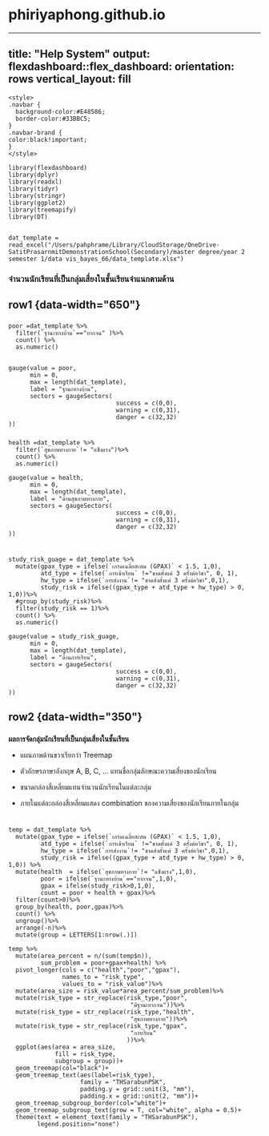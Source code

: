 # phiriyaphong.github.io
---
title: "Help System"
output: 
  flexdashboard::flex_dashboard:
    orientation: rows
    vertical_layout: fill
---

```{=html}
<style>                     
.navbar {
  background-color:#E48586;
  border-color:#33BBC5;
}
.navbar-brand {
color:black!important;
}
</style>
```
```{r setup, include=FALSE}
library(flexdashboard)
library(dplyr)
library(readxl)
library(tidyr)
library(stringr)
library(ggplot2)
library(treemapify)
library(DT)


dat_template = read_excel("/Users/pahphrame/Library/CloudStorage/OneDrive-SatitPrasarnmitDemonstrationSchool(Secondary)/master degree/year 2 semester 1/data vis_bayes_66/data_template.xlsx")
```

### **จำนวนนักเรียนที่เป็นกลุ่มเสี่ยงในชั้นเรียนจำแนกตามด้าน**

## row1 {data-width="650"}

### 

```{r}
poor =dat_template %>% 
  filter(`ฐานะทางบ้าน`=="ยากจน" )%>%
  count() %>%
  as.numeric()


gauge(value = poor,
      min = 0,
      max = length(dat_template),
      label = "ฐานะทางบ้าน",
      sectors = gaugeSectors(
                              success = c(0,0), 
                              warning = c(0,31), 
                              danger = c(32,32)
))
```

### 

```{r}
health =dat_template %>% 
  filter(`สุขภาพทางกาย`!= "แข็งแรง")%>%
  count() %>%
  as.numeric()

gauge(value = health,
      min = 0,
      max = length(dat_template),
      label = "ด้านสุขภาพทางกาย",
      sectors = gaugeSectors(
                              success = c(0,0), 
                              warning = c(0,31), 
                              danger = c(32,32)
))


```

### 

```{r}
study_risk_guage = dat_template %>% 
  mutate(gpax_type = ifelse(`เกรดเฉลี่ยสะสม (GPAX)` < 1.5, 1,0),
         atd_type = ifelse(`การเข้าเรียน` !="ขาดตั้งแต่ 3 ครั้งต่อวิชา", 0, 1),
         hw_type = ifelse(`การส่งงาน`!= "ขาดส่งตั้งแต่ 3 ครั้งต่อวิชา",0,1),
         study_risk = ifelse((gpax_type + atd_type + hw_type) > 0, 1,0))%>%
  #group_by(study_risk)%>%
  filter(study_risk == 1)%>%
  count() %>%
  as.numeric()

gauge(value = study_risk_guage,
      min = 0,
      max = length(dat_template),
      label = "ด้านการเรียน",
      sectors = gaugeSectors(
                              success = c(0,0), 
                              warning = c(0,31), 
                              danger = c(32,32)
))
```

## row2 {data-width="350"}

### 

**ผลการจัดกลุ่มนักเรียนที่เป็นกลุ่มเสี่ยงในชั้นเรียน**

-   แผนภาพด้านขวาเรียกว่า Treemap

-   ตัวอักษรภาษาอังกฤษ A, B, C, ... แทนชื่อกลุ่มลักษณะความเสี่ยงของนักเรียน

-   ขนาดกล่องสี่เหลี่ยมแทนจำนวนนักเรียนในแต่ละกลุ่ม

-   ภายในแต่ละกล่องสี่เหลี่ยมแสดง combination ของความเสี่ยงของนักเรียนภายในกลุ่ม

```{r}

```

### 

```{r}
temp = dat_template %>%
  mutate(gpax_type = ifelse(`เกรดเฉลี่ยสะสม (GPAX)` < 1.5, 1,0),
         atd_type = ifelse(`การเข้าเรียน` !="ขาดตั้งแต่ 3 ครั้งต่อวิชา", 0, 1),
         hw_type = ifelse(`การส่งงาน`!= "ขาดส่งตั้งแต่ 3 ครั้งต่อวิชา",0,1),
         study_risk = ifelse((gpax_type + atd_type + hw_type) > 0, 1,0)) %>%
  mutate(health  = ifelse(`สุขภาพทางกาย`!= "แข็งแรง",1,0),
         poor = ifelse(`ฐานะทางบ้าน`=="ยากจน",1,0),
         gpax = ifelse(study_risk>0,1,0),
         count = poor + health + gpax)%>%
  filter(count>0)%>%
  group_by(health, poor,gpax)%>%
  count() %>%
  ungroup()%>%
  arrange(-n)%>%
  mutate(group = LETTERS[1:nrow(.)])

temp %>% 
  mutate(area_percent = n/(sum(temp$n)),
         sum_problem = poor+gpax+health) %>%
  pivot_longer(cols = c("health","poor","gpax"),
               names_to = "risk_type",
               values_to = "risk_value")%>%
  mutate(area_size = risk_value*area_percent/sum_problem)%>%
  mutate(risk_type = str_replace(risk_type,"poor",
                                  "มีฐานะยากจน"))%>%
  mutate(risk_type = str_replace(risk_type,"health",
                                  "สุขภาพทางกาย"))%>%
  mutate(risk_type = str_replace(risk_type,"gpax",
                                  "การเรียน"
                                 ))%>%
  ggplot(aes(area = area_size,
             fill = risk_type,
             subgroup = group))+
  geom_treemap(col="black")+
  geom_treemap_text(aes(label=risk_type),
                    family = "THSarabunPSK",
                    padding.y = grid::unit(3, "mm"),
                    padding.x = grid::unit(2, "mm"))+
  geom_treemap_subgroup_border(col="white")+
  geom_treemap_subgroup_text(grow = T, col="white", alpha = 0.5)+
  theme(text = element_text(family = "THSarabunPSK"),
        legend.position="none")
```
